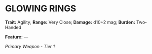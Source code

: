﻿# GLOWING RINGS

**Trait:** Agility; **Range:** Very Close; **Damage:** d10+2 mag; **Burden:** Two-Handed

**Feature:** —

*Primary Weapon - Tier 1*
